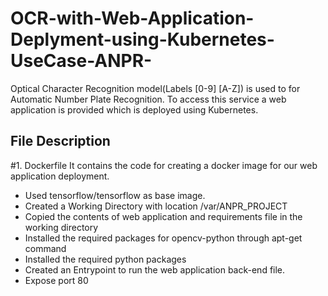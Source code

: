 # OCR-with-Web-Application-Deplyment-using-Kubernetes-UseCase-ANPR-
Optical Character Recognition model(Labels [0-9] [A-Z]) is used to for Automatic Number Plate Recognition. To access this service a web application is provided which is deployed using Kubernetes.

## File Description
#1. Dockerfile
It contains the code for creating a docker image for our web application deployment. 
- Used tensorflow/tensorflow as base image.
- Created a Working Directory with location /var/ANPR_PROJECT
- Copied the contents of web application and requirements file in the
working directory
 - Installed the required packages for opencv-python through apt-get
command
 - Installed the required python packages
 - Created an Entrypoint to run the web application back-end file.
 - Expose port 80 

